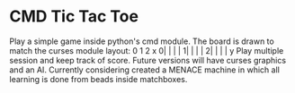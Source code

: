 # CMD Tic Tac Toe
Play a simple game inside python's cmd module. The board is drawn to match the curses module layout:
  0 1 2 x
0| | | |
1| | | |
2| | | |
y
Play multiple session and keep track of score. Future versions will have curses graphics and an AI.
Currently considering created a MENACE machine in which all learning is done from beads inside matchboxes.
